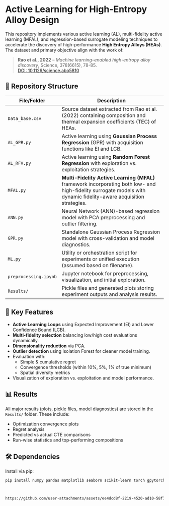 
# Active Learning for High-Entropy Alloy Design

This repository implements various active learning (AL), multi-fidelity active learning (MFAL), and regression-based surrogate modeling techniques to accelerate the discovery of high-performance **High Entropy Alloys (HEAs)**. The dataset and primary objective align with the work of:

> **Rao et al., 2022** – _Machine learning–enabled high-entropy alloy discovery_, Science, 378(6615), 78-85.  
> [DOI: 10.1126/science.abo5810](https://www.science.org/doi/10.1126/science.abo5810)

## 📁 Repository Structure

| File/Folder     | Description |
|----------------|-------------|
| `Data_base.csv` | Source dataset extracted from Rao et al. (2022) containing composition and thermal expansion coefficients (TEC) of HEAs. |
| `AL_GPR.py`     | Active learning using **Gaussian Process Regression** (GPR) with acquisition functions like EI and LCB. |
| `AL_RFV.py`     | Active learning using **Random Forest Regression** with exploration vs. exploitation strategies. |
| `MFAL.py`       | **Multi-Fidelity Active Learning (MFAL)** framework incorporating both low- and high-fidelity surrogate models with dynamic fidelity-aware acquisition strategies. |
| `ANN.py`        | Neural Network (ANN)-based regression model with PCA preprocessing and outlier filtering. |
| `GPR.py`        | Standalone Gaussian Process Regression model with cross-validation and model diagnostics. |
| `ML.py`         | Utility or orchestration script for experiments or unified execution (assumed based on filename). |
| `preprocessing.ipynb` | Jupyter notebook for preprocessing, visualization, and initial exploration. |
| `Results/`      | Pickle files and generated plots storing experiment outputs and analysis results. |

## 🧪 Key Features

- **Active Learning Loops** using Expected Improvement (EI) and Lower Confidence Bound (LCB).
- **Multi-fidelity selection** balancing low/high cost evaluations dynamically.
- **Dimensionality reduction** via PCA.
- **Outlier detection** using Isolation Forest for cleaner model training.
- Evaluation with:
  - Simple & cumulative regret
  - Convergence thresholds (within 10%, 5%, 1% of true minimum)
  - Spatial diversity metrics
- Visualization of exploration vs. exploitation and model performance.

## 📊 Results

All major results (plots, pickle files, model diagnostics) are stored in the `Results/` folder. These include:
- Optimization convergence plots
- Regret analysis
- Predicted vs actual CTE comparisons
- Run-wise statistics and top-performing compositions



## 🛠 Dependencies

Install via pip:

```bash
pip install numpy pandas matplotlib seaborn scikit-learn torch gpytorch botorch tqdm



https://github.com/user-attachments/assets/ee4dcd8f-2219-4520-ad10-58f7ac539639

